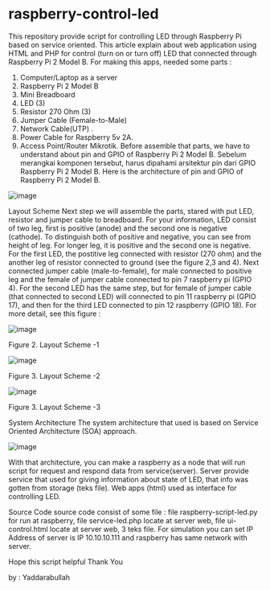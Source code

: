 # raspberry-control-led
This repository provide script for controlling LED through Raspberry Pi based on service oriented.
This article explain about web application using HTML and PHP for control (turn on or turn off) LED that connected through Raspberry Pi 2 Model B. For making this apps, needed some parts :
  1.	Computer/Laptop as a server
  2.	Raspberry Pi 2 Model B
  3.	Mini Breadboard
  4.	LED (3)
  5.	Resistor 270 Ohm (3)
  6.	Jumper Cable (Female-to-Male) 
  7.	Network Cable(UTP) .
  8.	Power Cable for Raspberry 5v 2A.
  9.	Access Point/Router Mikrotik.
Before assemble that parts, we have to understand about pin and GPIO of Raspberry Pi 2 Model B. 
Sebelum merangkai komponen tersebut, harus dipahami arsitektur pin dari GPIO Raspberry Pi 2 Model B. Here is the architecture of pin and GPIO of Raspberry Pi 2 Model B.

![image](http://yaddarabullah.net/raspberry-control-led/Pin-GPIO-Raspberry.png)

Layout Scheme
Next step we will assemble the parts, stared with put LED, resistor and jumper cable to breadboard. For your information, LED consist of two leg, first is positive (anode) and the second one is negative (cathode). To distinguish both of positive and negative, you can see from height of leg. For longer leg, it is positive and the second one is negative. For the first LED, the postitive leg connected with resistor (270 ohm) and the another leg of resistor connected to ground (see the figure 2,3 and 4). Next connected jumper cable (male-to-female), for male connected to positive leg and the female of jumper cable connected to pin 7 raspberry pi (GPIO 4). For the second LED has the same step, but for female of jumper cable (that connected to second LED) will connected to pin 11 raspberry pi (GPIO 17), and then for the third LED connected to pin 12 raspberry (GPIO 18). For more detail, see this figure : 

![image](http://yaddarabullah.net/raspberry-control-led/figure1.png)

Figure 2. Layout Scheme -1

![image](http://yaddarabullah.net/raspberry-control-led/figure2.png)

Figure 3. Layout Scheme -2

![image](http://yaddarabullah.net/raspberry-control-led/figure3.png)

Figure 3. Layout Scheme -3

System Architecture
The system architecture that used is based on Service Oriented Architecture (SOA) approach.

![image](http://yaddarabullah.net/raspberry-control-led/figure4.png)

With that architecture, you can make a raspberry as a node that will run script for request and respond data from service(server). Server provide service that used for giving information about state of LED, that info was gotten from storage (teks file). Web apps (html) used as interface for controlling LED.

Source Code
source code consist of some file : file raspberry-script-led.py for run at raspberry, file service-led.php locate at server web, file ui-control.html locate at server web, 3 teks file. For simulation you can set IP Address of server is IP 10.10.10.111 and raspberry has same network with server.

Hope this script helpful
Thank You

by : Yaddarabullah

